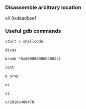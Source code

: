 ### Disassemble arbitrary location

x/i 0xdeadbeef

###  Useful gdb commands

`start < shellcode`

`disas`

`break *0x00000000004005c1 `

`cont`

`p $rsp`

`ni`

`si`

`x/10i0x400470`
